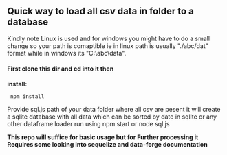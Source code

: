 ## Quick way to load all csv data in folder to a database  
Kindly note Linux is used and for windows you might have to do a small change so your path is comaptible ie in linux path is usually "./abc/dat" format while in windows its "C:\\abc\data".
#### First clone this dir and cd into it then   
  **install:**  
  
     npm install

 Provide sql.js  path of your data folder where all csv are pesent
 it will  create a sqlite database with all data which can be sorted by date in sqlite or any other dataframe loader run using npm start or node sql.js  

**This repo will suffice for basic usage but for Further processing it Requires some looking into sequelize and data-forge documentation** 
